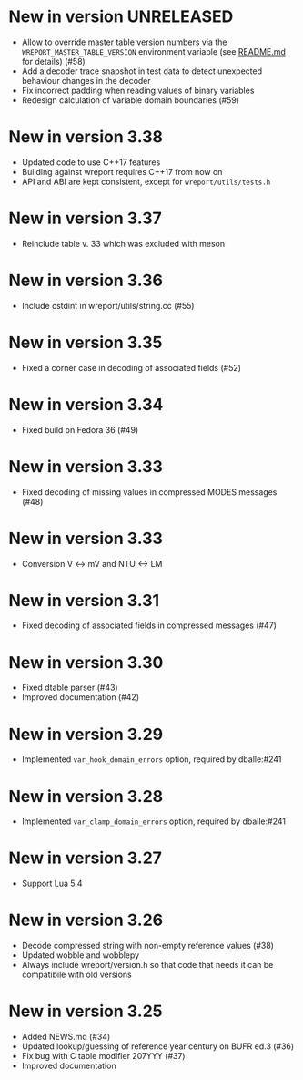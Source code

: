 # New in version UNRELEASED

* Allow to override master table version numbers via the
  `WREPORT_MASTER_TABLE_VERSION` environment variable (see
  [README.md](README.md) for details) (#58)
* Add a decoder trace snapshot in test data to detect unexpected behaviour
  changes in the decoder
* Fix incorrect padding when reading values of binary variables
* Redesign calculation of variable domain boundaries (#59)

# New in version 3.38

* Updated code to use C++17 features
* Building against wreport requires C++17 from now on
* API and ABI are kept consistent, except for `wreport/utils/tests.h`

# New in version 3.37

* Reinclude table v. 33 which was excluded with meson

# New in version 3.36

* Include cstdint in wreport/utils/string.cc (#55)

# New in version 3.35

* Fixed a corner case in decoding of associated fields (#52)

# New in version 3.34

* Fixed build on Fedora 36 (#49)

# New in version 3.33

* Fixed decoding of missing values in compressed MODES messages (#48)

# New in version 3.33

* Conversion V <-> mV and NTU <-> LM

# New in version 3.31

* Fixed decoding of associated fields in compressed messages (#47)

# New in version 3.30

* Fixed dtable parser (#43)
* Improved documentation (#42)

# New in version 3.29

* Implemented `var_hook_domain_errors` option, required by dballe:#241

# New in version 3.28

* Implemented `var_clamp_domain_errors` option, required by dballe:#241

# New in version 3.27

* Support Lua 5.4

# New in version 3.26

* Decode compressed string with non-empty reference values (#38)
* Updated wobble and wobblepy
* Always include wreport/version.h so that code that needs it can be compatibile with old versions

# New in version 3.25

* Added NEWS.md (#34)
* Updated lookup/guessing of reference year century on BUFR ed.3 (#36)
* Fix bug with C table modifier 207YYY (#37)
* Improved documentation
